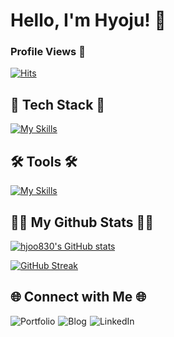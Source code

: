 <h1>Hello, I'm Hyoju! 👋</h1>

<h3>Profile Views 👀</h3>

[![Hits](https://hits.seeyoufarm.com/api/count/incr/badge.svg?url=https%3A%2F%2Fgithub.com%2Fhjoo830&count_bg=%23555555&title_bg=%23000000&icon=github.svg&icon_color=%23E7E7E7&title=hits&edge_flat=false)](https://hits.seeyoufarm.com)

<h2>🚀 Tech Stack 🚀</h2>

[![My Skills](https://skillicons.dev/icons?i=js,react,html,css,python)](https://skillicons.dev)

<h2>🛠 Tools 🛠</h2>

[![My Skills](https://skillicons.dev/icons?i=git,github,vscode,androidstudio,notion,figma,aws)](https://skillicons.dev)

<h2>👩‍💻 My Github Stats 👩‍💻</h2>
  
 [![hjoo830's GitHub stats](https://github-readme-stats.vercel.app/api?username=hjoo830&hide_title=true&show_icons=true&include_all_commits=true&theme=transparent&height=150&cache_seconds=1800&hide_rank=true)](https://github.com/anuraghazra/github-readme-stats)

[![GitHub Streak](https://github-readme-streak-stats.herokuapp.com/?user=hjoo830&theme=tokyonight)](https://git.io/streak-stats)

<h2>🌐 Connect with Me 🌐</h2>
<p style="display: flex; gap: 5px;">
  <a href="https://hwanghyoju-portfolio.netlify.app/m" target="_blank" style="text-decoration: none;">
    <img src="https://img.shields.io/badge/Portfolio-393E46?style=for-the-badge&logo=readme&logoColor=white" alt="Portfolio"/>
  </a>
  <a href="https://velog.io/@hjoo830/posts" target="_blank" style="text-decoration: none;">
    <img src="https://img.shields.io/badge/velog-20C997?style=for-the-badge&logo=velog&logoColor=white" alt="Blog"/>
  </a>
  <a href="https://www.linkedin.com/in/%ED%9A%A8%EC%A3%BC-%ED%99%A9-629560331/" target="_blank" style="text-decoration: none;">
    <img src="https://img.shields.io/badge/LinkedIn-0A66C2?style=for-the-badge&logo=linkedin&logoColor=white" alt="LinkedIn"/>
  </a>
</p>

<!--
**hjoo830/hjoo830** is a ✨ _special_ ✨ repository because its `README.md` (this file) appears on your GitHub profile.

Here are some ideas to get you started:

- 🔭 I’m currently working on ...
- 🌱 I’m currently learning ...
- 👯 I’m looking to collaborate on ...
- 🤔 I’m looking for help with ...
- 💬 Ask me about ...
- 📫 How to reach me: ...
- 😄 Pronouns: ...
- ⚡ Fun fact: ...
-->
